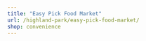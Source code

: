 ```yaml
---
title: "Easy Pick Food Market"
url: /highland-park/easy-pick-food-market/
shop: convenience
---
```

